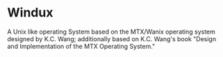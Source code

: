 # Windux

A Unix like operating System based on the MTX/Wanix operating system designed by K.C. Wang; additionally based on K.C. Wang's book "Design and Implementation of the MTX Operating System."
